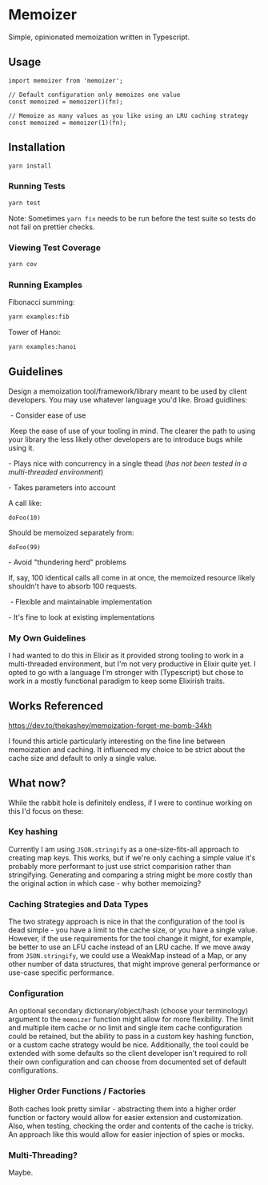 # Memoizer

Simple, opinionated memoization written in Typescript.

## Usage

    import memoizer from 'memoizer';

    // Default configuration only memoizes one value
    const memoized = memoizer()(fn);

    // Memoize as many values as you like using an LRU caching strategy
    const memoized = memoizer(1)(fn);

## Installation

```bash
yarn install
```

### Running Tests

```bash
yarn test
````

Note: Sometimes `yarn fix` needs to be run before the test suite so tests do not fail on prettier checks.

### Viewing Test Coverage

```bash
yarn cov
```

### Running Examples

Fibonacci summing:

```bash
yarn examples:fib
```

Tower of Hanoi:

```bash
yarn examples:hanoi
```

## Guidelines
Design a memoization tool/framework/library meant to be used by client developers. You may use whatever language you'd like. Broad guidlines:


​
​- Consider ease of use

​
​Keep the ease of use of your tooling in mind. The clearer the path to using your library the less likely other developers are to introduce bugs while using it.
​

​- Plays nice with concurrency in a single thead (*has not been tested in a multi-threaded environment*)

​- Takes parameters into account

A call like:

```
doFoo(10)
```

​Should be memoized separately from:

```
​doFoo(99)
```

​- Avoid "thundering herd" problems
​

​If, say, 100 identical calls all come in at once, the memoized resource likely shouldn't have to absorb 100 requests.

​
​- Flexible and maintainable implementation
​

​- It's fine to look at existing implementations

### My Own Guidelines

I had wanted to do this in Elixir as it provided strong tooling to work in a multi-threaded environment, but I'm not very productive in Elixir quite yet. I opted to go with a language I'm stronger with (Typescript) but chose to work in a mostly functional paradigm to keep some Elixirish traits.

## Works Referenced

https://dev.to/thekashey/memoization-forget-me-bomb-34kh

I found this article particularly interesting on the fine line between memoization and caching. It influenced my choice to be strict about the cache size and default to only a single value.

## What now?

While the rabbit hole is definitely endless, if I were to continue working on this I'd focus on these:

### Key hashing

Currently I am using `JSON.stringify` as a one-size-fits-all approach to creating map keys. This works, but if we're only caching a simple value it's probably more performant to just use strict comparision rather than stringifying. Generating and comparing a string might be more costly than the original action in which case - why bother memoizing?

### Caching Strategies and Data Types

The two strategy approach is nice in that the configuration of the tool is dead simple - you have a limit to the cache size, or you have a single value. However, if the use requirements for the tool change it might, for example, be better to use an LFU cache instead of an LRU cache. If we move away from `JSON.stringify`, we could use a WeakMap instead of a Map, or any other number of data structures, that might improve general performance or use-case specific performance.

### Configuration

An optional secondary dictionary/object/hash (choose your terminology) argument to the `memoizer` function might allow for more flexibility. The limit and multiple item cache or no limit and single item cache configuration could be retained, but the ability to pass in a custom key hashing function, or a custom cache strategy would be nice. Additionally, the tool could be extended with some defaults so the client developer isn't required to roll their own configuration and can choose from documented set of default configurations.

### Higher Order Functions / Factories

Both caches look pretty similar - abstracting them into a higher order function or factory would allow for easier extension and customization. Also, when testing, checking the order and contents of the cache is tricky. An approach like this would allow for easier injection of spies or mocks.

### Multi-Threading?
Maybe.